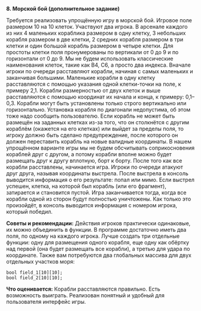 **8. Морской бой (дополнительное задание)**

Требуется реализовать упрощённую игру в морской бой. Игровое поле размером 10 на 10 клеток.
Участвуют два игрока. В арсенале каждого из них 4 маленьких кораблика размером в одну клетку,
3 небольших корабля размером в две клетки, 2 средних корабля размером в три клетки и один
большой корабль размером в четыре клетки. Для простоты клетки поля пронумерованы по вертикали
от 0 до 9 и по горизонтали от 0 до 9. Мы не будем использовать классические наименования клеток,
такие как B4, C6, а просто два индекса. Вначале игроки по очереди расставляют корабли, начиная
с самых маленьких и заканчивая большими. Маленькие корабли в одну клетку расставляются с помощью
указания одной клетки-точки на поле, к примеру 2,1. Корабли размерностью от двух клеток и выше
расставляются с помощью координат их начала и конца, к примеру: 0,1–0,3. Корабли могут быть
установлены только строго вертикально или горизонтально. Установка корабля по диагонали
недопустима, об этом тоже надо сообщить пользователю. Если корабль не может быть размещён на
заданных клетках из-за того, что он столкнётся с другим кораблём (окажется на его клетках)
или выйдет за пределы поля, то игроку должно быть сделано предупреждение, после которого он
должен переставить корабль на новые валидные координаты. В нашем упрощённом варианте игры мы
не будем обсчитывать соприкосновения кораблей друг с другом, а потому корабли вполне можно
будет размещать друг к другу вплотную, борт к борту. После того как все корабли расставлены,
начинается игра. Игроки по очереди атакуют друг друга, называя координаты выстрела. После
выстрела в консоль выводится информация о его результате: попал или мимо. Если выстрел успешен,
клетка, на которой был корабль (или его фрагмент), затирается и становится пустой. Игра
заканчивается тогда, когда все корабли одной из сторон будут полностью уничтожены. Как только
это произойдёт, в консоль выводится информация с номером игрока, который победил.

**Советы и рекомендации:**
Действия игроков практически одинаковые, их можно объединить в функции.
В программе достаточно иметь два поля, по одному на каждого игрока.
Лучше создать три отдельные функции: одну для размещения одного корабля, еще одну как
обёртку над первой (она будет размещать все корабли), а третью для удара по координате.
Также вам потребуются два глобальных массива для двух отдельных участков моря:
```
bool field_1[10][10]; 
bool field_2[10][10];
```
**Что оценивается:**
Корабли расставляются правильно.
Есть возможность выиграть.
Реализован понятный и удобный для пользователя интерфейс игры.

